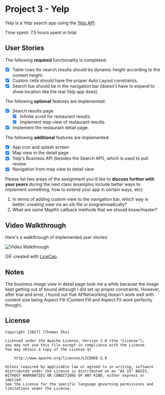 # Project 3 - Yelp

Yelp is a Yelp search app using the [Yelp API](http://www.yelp.com/developers/documentation/v2/search_api).

Time spent: 7.5 hours spent in total

## User Stories

The following **required** functionality is completed:

- [X] Table rows for search results should be dynamic height according to the content height.
- [X] Custom cells should have the proper Auto Layout constraints.
- [X] Search bar should be in the navigation bar (doesn't have to expand to show location like the real Yelp app does).

The following **optional** features are implemented:

- [X] Search results page
   - [X] Infinite scroll for restaurant results.
   - [X] Implement map view of restaurant results.
- [X] Implement the restaurant detail page.

The following **additional** features are implemented:

- [X] App icon and splash screen
- [X] Map view in the detail page
- [X] Yelp's Business API (besides the Search API), which is used to pull review
- [X] Navigation from map view to detail view

Please list two areas of the assignment you'd like to **discuss further with your peers** during the next class (examples include better ways to implement something, how to extend your app in certain ways, etc):

1. In terms of adding custom view to the navigation bar, which way is better: creating view via an xib file or programmatically?
2. What are some MapKit callback methods that we should know/master?

## Video Walkthrough 

Here's a walkthrough of implemented user stories:

<img src='http://i.imgur.com/FMbM52X.gif' title='Video Walkthrough' width='' alt='Video Walkthrough' />

GIF created with [LiceCap](http://www.cockos.com/licecap/).

## Notes

The business image view in detail page took me a while because the image kept getting out of bound although I did set up proper constraints. However, after trial and error, I found out that AFNetworking doesn't work well with content size being Aspect Fill (Content Fill and Aspect Fit work perfectly though).

## License

    Copyright [2017] [Thomas Zhu]

    Licensed under the Apache License, Version 2.0 (the "License");
    you may not use this file except in compliance with the License.
    You may obtain a copy of the License at

        http://www.apache.org/licenses/LICENSE-2.0

    Unless required by applicable law or agreed to in writing, software
    distributed under the License is distributed on an "AS IS" BASIS,
    WITHOUT WARRANTIES OR CONDITIONS OF ANY KIND, either express or implied.
    See the License for the specific language governing permissions and
    limitations under the License.
